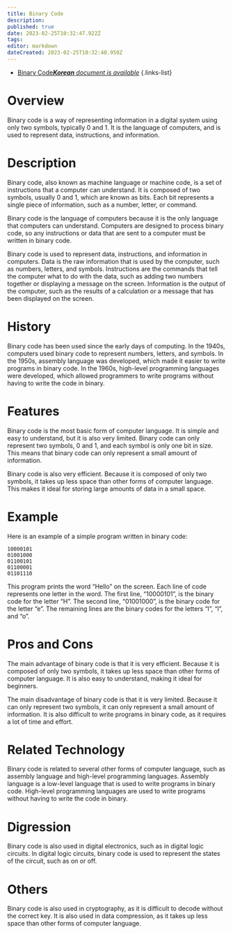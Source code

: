 ```yaml
---
title: Binary Code
description: 
published: true
date: 2023-02-25T10:32:47.922Z
tags: 
editor: markdown
dateCreated: 2023-02-25T10:32:40.959Z
---
```


- [Binary Code***Korean** document is available*](/ko/Knowledge-base/Dictionary/binary-code)
{.links-list}


# Overview
Binary code is a way of representing information in a digital system using only two symbols, typically 0 and 1. It is the language of computers, and is used to represent data, instructions, and information.

# Description
Binary code, also known as machine language or machine code, is a set of instructions that a computer can understand. It is composed of two symbols, usually 0 and 1, which are known as bits. Each bit represents a single piece of information, such as a number, letter, or command.

Binary code is the language of computers because it is the only language that computers can understand. Computers are designed to process binary code, so any instructions or data that are sent to a computer must be written in binary code.

Binary code is used to represent data, instructions, and information in computers. Data is the raw information that is used by the computer, such as numbers, letters, and symbols. Instructions are the commands that tell the computer what to do with the data, such as adding two numbers together or displaying a message on the screen. Information is the output of the computer, such as the results of a calculation or a message that has been displayed on the screen.

# History
Binary code has been used since the early days of computing. In the 1940s, computers used binary code to represent numbers, letters, and symbols. In the 1950s, assembly language was developed, which made it easier to write programs in binary code. In the 1960s, high-level programming languages were developed, which allowed programmers to write programs without having to write the code in binary.

# Features
Binary code is the most basic form of computer language. It is simple and easy to understand, but it is also very limited. Binary code can only represent two symbols, 0 and 1, and each symbol is only one bit in size. This means that binary code can only represent a small amount of information.

Binary code is also very efficient. Because it is composed of only two symbols, it takes up less space than other forms of computer language. This makes it ideal for storing large amounts of data in a small space.

# Example
Here is an example of a simple program written in binary code:

```
10000101
01001000
01100101
01100001
01101110
```

This program prints the word “Hello” on the screen. Each line of code represents one letter in the word. The first line, “10000101”, is the binary code for the letter “H”. The second line, “01001000”, is the binary code for the letter “e”. The remaining lines are the binary codes for the letters “l”, “l”, and “o”.

# Pros and Cons
The main advantage of binary code is that it is very efficient. Because it is composed of only two symbols, it takes up less space than other forms of computer language. It is also easy to understand, making it ideal for beginners.

The main disadvantage of binary code is that it is very limited. Because it can only represent two symbols, it can only represent a small amount of information. It is also difficult to write programs in binary code, as it requires a lot of time and effort.

# Related Technology
Binary code is related to several other forms of computer language, such as assembly language and high-level programming languages. Assembly language is a low-level language that is used to write programs in binary code. High-level programming languages are used to write programs without having to write the code in binary.

# Digression
Binary code is also used in digital electronics, such as in digital logic circuits. In digital logic circuits, binary code is used to represent the states of the circuit, such as on or off.

# Others
Binary code is also used in cryptography, as it is difficult to decode without the correct key. It is also used in data compression, as it takes up less space than other forms of computer language.